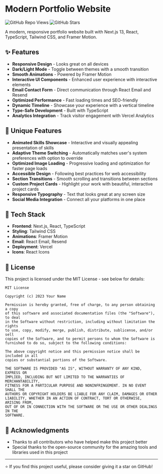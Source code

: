 # Modern Portfolio Website

![GitHub Repo Views](https://img.shields.io/github/watchers/siddhant8019/siddhant-portfolio?style=social)
![GitHub Stars](https://img.shields.io/github/stars/siddhant8019/siddhant-portfolio?style=social)

A modern, responsive portfolio website built with Next.js 13, React, TypeScript, Tailwind CSS, and Framer Motion.

## ✨ Features

- **Responsive Design** - Looks great on all devices
- **Dark/Light Mode** - Toggle between themes with a smooth transition
- **Smooth Animations** - Powered by Framer Motion
- **Interactive UI Components** - Enhanced user experience with interactive elements
- **Email Contact Form** - Direct communication through React Email and Resend
- **Optimized Performance** - Fast loading times and SEO-friendly
- **Dynamic Timeline** - Showcase your experience with a vertical timeline
- **Type-Safe Development** - Built with TypeScript
- **Analytics Integration** - Track visitor engagement with Vercel Analytics

## 🚀 Unique Features

- **Animated Skills Showcase** - Interactive and visually appealing presentation of skills
- **Adaptive Theme Switching** - Automatically matches user's system preferences with option to override
- **Optimized Image Loading** - Progressive loading and optimization for faster page loads
- **Accessible Design** - Following best practices for web accessibility
- **Section Transitions** - Smooth scrolling and transitions between sections
- **Custom Project Cards** - Highlight your work with beautiful, interactive project cards
- **Responsive Typography** - Text that looks great at any screen size
- **Social Media Integration** - Connect all your platforms in one place

## 🔧 Tech Stack

- **Frontend**: Next.js, React, TypeScript
- **Styling**: Tailwind CSS
- **Animations**: Framer Motion
- **Email**: React Email, Resend
- **Deployment**: Vercel
- **Icons**: React Icons

## 📝 License

This project is licensed under the MIT License - see below for details:

```
MIT License

Copyright (c) 2023 Your Name

Permission is hereby granted, free of charge, to any person obtaining a copy
of this software and associated documentation files (the "Software"), to deal
in the Software without restriction, including without limitation the rights
to use, copy, modify, merge, publish, distribute, sublicense, and/or sell
copies of the Software, and to permit persons to whom the Software is
furnished to do so, subject to the following conditions:

The above copyright notice and this permission notice shall be included in all
copies or substantial portions of the Software.

THE SOFTWARE IS PROVIDED "AS IS", WITHOUT WARRANTY OF ANY KIND, EXPRESS OR
IMPLIED, INCLUDING BUT NOT LIMITED TO THE WARRANTIES OF MERCHANTABILITY,
FITNESS FOR A PARTICULAR PURPOSE AND NONINFRINGEMENT. IN NO EVENT SHALL THE
AUTHORS OR COPYRIGHT HOLDERS BE LIABLE FOR ANY CLAIM, DAMAGES OR OTHER
LIABILITY, WHETHER IN AN ACTION OF CONTRACT, TORT OR OTHERWISE, ARISING FROM,
OUT OF OR IN CONNECTION WITH THE SOFTWARE OR THE USE OR OTHER DEALINGS IN THE
SOFTWARE.
```

## 🙏 Acknowledgments

- Thanks to all contributors who have helped make this project better
- Special thanks to the open-source community for the amazing tools and libraries used in this project

---

⭐ If you find this project useful, please consider giving it a star on GitHub!
